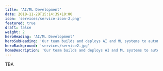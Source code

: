 ```yaml
---
title: 'AI/ML Development'
date: 2018-11-28T15:14:39+10:00
icon: 'services/service-icon-2.png'
featured: true
draft: false
weight: 2
heroHeading: 'AI/ML Development'
heroSubHeading: 'Our team builds and deploys AI and ML systems to automate processes, generate insights, and optimize operations.'
heroBackground: 'services/service2.jpg'
homeDescription: 'Our team builds and deploys AI and ML systems to automate processes, generate insights, and optimize operations.'
---
```


TBA